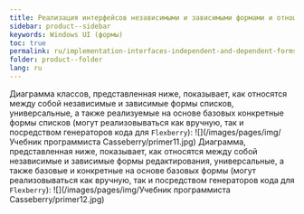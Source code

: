 ```yaml
---
title: Реализация интерфейсов независимыми и зависимыми формами и отношения между ними
sidebar: product--sidebar
keywords: Windows UI (формы)
toc: true
permalink: ru/implementation-interfaces-independent-and-dependent-forms-and-relationship-between-them.html
folder: product--folder
lang: ru
---
```


Диаграмма классов, представленная ниже, показывает, как относятся между собой независимые и зависимые формы списков, универсальные, а также реализуемые на основе базовых конкретные формы списков (могут реализовываться как вручную, так и посредством генераторов кода для `Flexberry`):
![](/images/pages/img/Учебник программиста Casseberry/primer11.jpg)
Диаграмма, представленная ниже, показывает, как относятся между собой независимые и зависимые формы редактирования, универсальные, а также базовые и конкретные на основе базовых формы (могут реализовываться как вручную, так и посредством генераторов кода для `Flexberry`):
![](/images/pages/img/Учебник программиста Casseberry/primer12.jpg)
